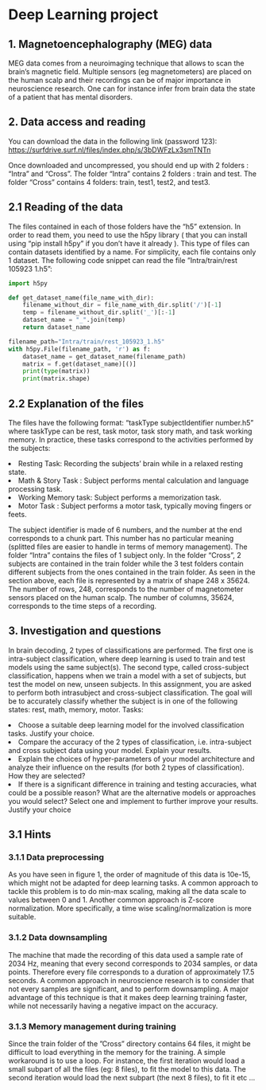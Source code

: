 # Deep Learning project

## 1. Magnetoencephalography (MEG) data
MEG data comes from a neuroimaging technique that allows to scan the brain’s
magnetic field. Multiple sensors (eg magnetometers) are placed on the human
scalp and their recordings can be of major importance in neuroscience research.
One can for instance infer from brain data the state of a patient that has mental
disorders.

## 2. Data access and reading
You can download the data in the following link (password 123): https://surfdrive.surf.nl/files/index.php/s/3bDWFzLx3smTNTn

Once downloaded and uncompressed, you should end up with 2 folders :
“Intra” and “Cross”. The folder “Intra” contains 2 folders : train and test. The
folder “Cross” contains 4 folders: train, test1, test2, and test3.

## 2.1 Reading of the data
The files contained in each of those folders have the “h5” extension. In order
to read them, you need to use the h5py library ( that you can install using
“pip install h5py” if you don’t have it already ). This type of files can contain
datasets identified by a name. For simplicity, each file contains only 1 dataset.
The following code snippet can read the file ”Intra/train/rest 105923 1.h5”:

```python
import h5py

def get_dataset_name(file_name_with_dir):
    filename_without_dir = file_name_with_dir.split('/')[-1]
    temp = filename_without_dir.split('_')[:-1]
    dataset_name = "_".join(temp)
    return dataset_name

filename_path="Intra/train/rest_105923_1.h5"
with h5py.File(filename_path, 'r') as f:
    dataset_name = get_dataset_name(filename_path)
    matrix = f.get(dataset_name)[()]
    print(type(matrix))
    print(matrix.shape)
```
## 2.2 Explanation of the files
The files have the following format: “taskType subjectIdentifier number.h5”
where taskType can be rest, task motor, task story math, and task working memory.
In practice, these tasks correspond to the activities performed by the subjects:
<li> Resting Task: Recording the subjects’ brain while in a relaxed resting
state.</li>
<li> Math & Story Task : Subject performs mental calculation and language
processing task. </li>
<li> Working Memory task: Subject performs a memorization task.</li>
<li> Motor Task : Subject performs a motor task, typically moving fingers
or feets.</li>

The subject identifier is made of 6 numbers, and the number at the end corresponds to a chunk part. This number has no particular meaning (splitted
files are easier to handle in terms of memory management). The folder “Intra” contains the files of 1 subject only. In the folder “Cross”, 2 subjects are
contained in the train folder while the 3 test folders contain different subjects
from the ones contained in the train folder. As seen in the section above, each
file is represented by a matrix of shape 248 x 35624. The number of rows, 248,
corresponds to the number of magnetometer sensors placed on the human scalp.
The number of columns, 35624, corresponds to the time steps of a recording.


## 3. Investigation and questions
In brain decoding, 2 types of classifications are performed. The first one is
intra-subject classification, where deep learning is used to train and test models
using the same subject(s). The second type, called cross-subject classification,
happens when we train a model with a set of subjects, but test the model on
new, unseen subjects. In this assignment, you are asked to perform both intrasubject and cross-subject classification. 
The goal will be to accurately
classify whether the subject is in one of the following states: rest,
math, memory, motor.
Tasks:
<li> Choose a suitable deep learning model for the involved classification
tasks. Justify your choice.</li>
<li> Compare the accuracy of the 2 types of classification, i.e. intra-subject
and cross subject data using your model. Explain your results. </li>
<li> Explain the choices of hyper-parameters of your model architecture and
analyze their influence on the results (for both 2 types of classification).
How they are selected?</li>
<li> If there is a significant difference in training and testing accuracies,
what could be a possible reason? What are the alternative models or
approaches you would select? Select one and implement to further improve
your results. Justify your choice </li>


## 3.1 Hints
### 3.1.1 Data preprocessing
As you have seen in figure 1, the order of magnitude of this data is 10e-15,
which might not be adapted for deep learning tasks. A common approach to
tackle this problem is to do min-max scaling, making all the data scale to values
between 0 and 1. Another common approach is Z-score normalization. More
specifically, a time wise scaling/normalization is more suitable.
### 3.1.2 Data downsampling
The machine that made the recording of this data used a sample rate of 2034
Hz, meaning that every second corresponds to 2034 samples, or data points.
Therefore every file corresponds to a duration of approximately 17.5 seconds. A
common approach in neuroscience research is to consider that not every samples are significant, 
and to perform downsampling. A major advantage of this
technique is that it makes deep learning training faster, while not necessarily
having a negative impact on the accuracy.

### 3.1.3 Memory management during training
Since the train folder of the ”Cross” directory contains 64 files, it might be
difficult to load everything in the memory for the training. A simple workaround
is to use a loop. For instance, the first iteration would load a small subpart of
all the files (eg: 8 files), to fit the model to this data. The second iteration
would load the next subpart (the next 8 files), to fit it etc ...
